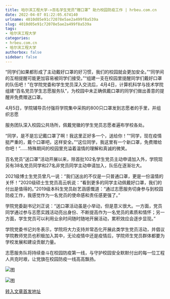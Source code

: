 ```yaml
---
title: 哈尔滨工程大学->百名学生党员“赠口罩” 助力校园防疫工作 | hrbeu.com.cn
date: 2022-04-07 01:22:05.674140
urlname: 4010d05e91c72078e5ae2a499f8a539a
slug: 4010d05e91c72078e5ae2a499f8a539a
tags: 
- 哈尔滨工程大学
categories:
- hrbeu.com.cn
- 哈尔滨工程大学
authorbox: false
sidebar: false
---
```

“同学们如果都形成了主动戴好口罩的好习惯，我们的校园就会更加安全。”“同学间的互相提醒可能更加容易被同学们接受。”“组建一支在校园里提醒同学们戴好口罩的队伍吧！”在学院党委和学生党员深入交流后，4月4日，计算机科学与技术学院组建“百名党员学生志愿服务队”，为校园中未正确佩戴口罩的同学们做出善意的提醒并免费赠送口罩。

4月5日，学院辅导员付强将学院集中采购的800只口罩发到志愿者的手里，并组织志愿
<!--more-->
服务团队深入校园公共场所，佩戴党徽的学生党员志愿者遍布学校各处。

“同学，是不是忘记戴口罩了啊！我这里正好多一个，送给你！”“同学，现在疫情挺严重的，戴个口罩吧，这样安全。”“这位同学，我这里有一个新口罩，免费赠给你吧！”……特殊期间的校园里充溢着温情的理解和真诚的微笑。

百名党员“送口罩”活动开展以来，除首批102名学生党员主动申请加入外，学院现另有38名党员同学和27名非党员同学主动申请加入，队伍在逐渐壮大。

2021级博士生党员曾凡一说：“我们送出的不仅是一只普通口罩，更是一份温情的关怀！”2020级硕士生党员高云帆说：“看到更多的同学主动佩戴好口罩，我们的付出是值得的。”2019级本科生党员赵艺涵感慨道：“通过志愿服务切身参与到校园防疫工作，我感觉作为一名党员的使命感和责任感更强了。”

学院党委副书记刘正说：“送口罩活动虽是小举动，但是意义很大。一方面，党员同学通过参与志愿实践活动亮出身份、不断提高作为一名党员的素质和情怀；另一方面，学生党员可以利用业余时间随时随地开展活动，累积效应会逐步显现。”

学院党委书记刘冬表示，学院将大力支持并常态化开展此类学生党员活动，并倡议学院教师党员也积极加入其中，无论疫情中还是疫情后，学院师生党员群体都要为学校发展和建设贡献力量。

志愿服务队将持续奋斗在校园防疫第一线，与守护校园安全默默付出的每一位工程人共克时艰，让党旗在校园防疫一线高高飘扬。

![图](http://gongxue.cn/__local/A/18/A9/5397C113F5BB30B8DD90DA7FC97_6A0CD923_29D4B.jpg)

![图](http://gongxue.cn/__local/B/59/30/95497AB34AE6FAD36771C5CB9AB_97EBCDFF_15E84.jpg)

[转入文章首发地址](http://gongxue.cn/info/1015/70215.htm)